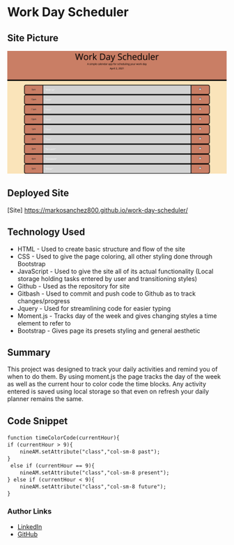 # Work Day Scheduler

## Site Picture
![SiteImage](workdayplanner.png)

## Deployed Site
[Site] https://markosanchez800.github.io/work-day-scheduler/

## Technology Used
- HTML - Used to create basic structure and flow of the site
- CSS - Used to give the page coloring, all other styling done through Bootstrap
- JavaScript - Used to give the site all of its actual functionality (Local storage holding tasks entered by user and transitioning styles)
- Github - Used as the repository for site
- Gitbash - Used to commit and push code to Github as to track changes/progress
- Jquery - Used for streamlining code for easier typing
- Moment.js - Tracks day of the week and gives changing styles a time element to refer to
- Bootstrap - Gives page its presets styling and general aesthetic

## Summary
This project was designed to track your daily activities and remind you of when to do them.  By using moment.js the page tracks the day of the week as well as the current hour to color code the time blocks.  Any activity entered is saved using local storage so that even on refresh your daily planner remains the same.

## Code Snippet
    function timeColorCode(currentHour){
    if (currentHour > 9){
        nineAM.setAttribute("class","col-sm-8 past");
    }
     else if (currentHour == 9){
        nineAM.setAttribute("class","col-sm-8 present");
    } else if (currentHour < 9){
        nineAM.setAttribute("class","col-sm-8 future");
    }

### Author Links
- [LinkedIn](https://www.linkedin.com/in/marko-sanchez-800)
- [GitHub](https://github.com/markosanchez800)
